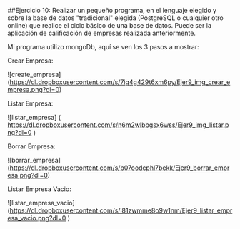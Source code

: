 ##Ejercicio 10: Realizar un pequeño programa, en el lenguaje elegido y sobre la base de datos "tradicional" elegida (PostgreSQL o cualquier otro online) que realice el ciclo básico de una base de datos. Puede ser la aplicación de calificación de empresas realizada anteriormente.

Mi programa utilizo mongoDb, aquí se ven los 3 pasos a mostrar:

Crear Empresa:

![create_empresa] (https://dl.dropboxusercontent.com/s/7ig4g429t6xm6py/Ejer9_img_crear_empresa.png?dl=0)

Listar Empresa: 

![listar_empresa] ( https://dl.dropboxusercontent.com/s/n6m2wlbbgsx6wss/Ejer9_img_listar.png?dl=0 )

Borrar Empresa:

![borrar_empresa] (https://dl.dropboxusercontent.com/s/b07oodcphl7bekk/Ejer9_borrar_empresa.png?dl=0)

Listar Empresa Vacio:

![listar_empresa_vacio] (https://dl.dropboxusercontent.com/s/l81zwmme8o9w1nm/Ejer9_listar_empresa_vacio.png?dl=0 ) 







